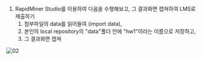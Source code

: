 1. RapidMiner Studio를 이용하여 다음을 수행해보고, 그 결과화면 캡쳐하여 LMS로 제출하기
     1. 첨부파일의 data를 읽어들여 (import data),
     1. 본인의 local repository의 "data"폴더 안에 "hw1"이라는 이름으로 저장하고,
     1. 그 결과화면 캡쳐
     
![02](https://user-images.githubusercontent.com/58212928/98086556-4da3c800-1ec2-11eb-8587-f70300ea2898.PNG)
